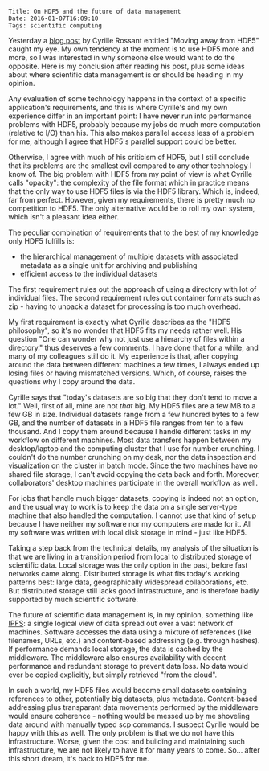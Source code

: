     Title: On HDF5 and the future of data management
    Date: 2016-01-07T16:09:10
    Tags: scientific computing

Yesterday a [blog post](https://t.co/5KQYEBTt35) by Cyrille Rossant entitled "Moving away from HDF5" caught my eye. My own tendency at the moment is to use HDF5 more and more, so I was interested in why someone else would want to do the opposite. Here is my conclusion after reading his post, plus some ideas about where scientific data management is or should be heading in my opinion.

<!-- more -->

Any evaluation of some technology happens in the context of a specific application's requirements, and this is where Cyrille's and my own experience differ in an important point: I have never run into performance problems with HDF5, probably because my jobs do much more computation (relative to I/O) than his. This also makes parallel access less of a problem for me, although I agree that HDF5's parallel support could be better.

Otherwise, I agree with much of his criticism of HDF5, but I still conclude that its problems are the smallest evil compared to any other technology I know of. The big problem with HDF5 from my point of view is what Cyrille calls "opacity": the complexity of the file format which in practice means that the only way to use HDF5 files is via the HDF5 library. Which is, indeed, far from perfect. However, given my requirements, there is pretty much no competition to HDF5. The only alternative would be to roll my own system, which isn't a pleasant idea either.

The peculiar combination of requirements that to the best of my knowledge only HDF5 fulfills is:

  - the hierarchical management of multiple datasets with associated metadata as a single unit for archiving and publishing
  - efficient access to the individual datasets

The first requirement rules out the approach of using a directory with lot of individual files. The second requirement rules out container formats such as zip - having to unpack a dataset for processing is too much overhead.

My first requirement is exactly what Cyrille describes as the "HDF5 philosophy", so it's no wonder that HDF5 fits my needs rather well. His question "One can wonder why not just use a hierarchy of files within a directory." thus deserves a few comments. I have done that for a while, and many of my colleagues still do it. My experience is that, after copying around the data between different machines a few times, I always ended up losing files or having mismatched versions. Which, of course, raises the questions why I copy around the data.

Cyrille says that "today's datasets are so big that they don't tend to move a lot." Well, first of all, mine are not *that* big. My HDF5 files are a few MB to a few GB in size. Individual datasets range from a few hundred bytes to a few GB, and the number of datasets in a HDF5 file ranges from ten to a few thousand. And I copy them around because I handle different tasks in my workflow on different machines. Most data transfers happen between my desktop/laptop and the computing cluster that I use for number crunching. I couldn't do the number crunching on my desk, nor the data inspection and visualization on the cluster in batch mode. Since the two machines have no shared file storage, I can't avoid copying the data back and forth. Moreover, collaborators' desktop machines participate in the overall workflow as well.

For jobs that handle much bigger datasets, copying is indeed not an option, and the usual way to work is to keep the data on a single server-type machine that also handled the computation. I cannot use that kind of setup because I have neither my software nor my computers are made for it. All my software was written with local disk storage in mind - just like HDF5.

Taking a step back from the technical details, my analysis of the situation is that we are living in a transition period from local to distributed storage of scientific data. Local storage was the only option in the past, before fast networks came along. Distributed storage is what fits today's working patterns best: large data, geographically widespread collaborations, etc. But distributed storage still lacks good infrastructure, and is therefore badly supported by much scientific software.

The future of scientific data management is, in my opinion, something like [IPFS](https://ipfs.io/): a single logical view of data spread out over a vast network of machines. Software accesses the data using a mixture of references (like filenames, URLs, etc.) and content-based addressing (e.g. through hashes). If performance demands local storage, the data is cached by the middleware. The middleware also ensures availability with decent performance and redundant storage to prevent data loss. No data would ever be copied explicitly, but simply retrieved "from the cloud".

In such a world, my HDF5 files would become small datasets containing references to other, potentially big datasets, plus metadata. Content-based addressing plus transparant data movements performed by the middleware would ensure coherence - nothing would be messed up by me shoveling data around with manually typed scp commands. I suspect Cyrille would be happy with this as well. The only problem is that we do not have this infrastructure. Worse, given the cost and building and maintaining such infrastructure, we are not likely to have it for many years to come. So... after this short dream, it's back to HDF5 for me.
